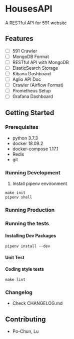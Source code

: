 # HousesAPI
A RESTful API for 591 website


## Features

- [ ] 591 Crawler
- [ ] MongoDB Format
- [ ] RESTful API with MongoDB
- [ ] ElasticSearch Storage
- [ ] Kibana Dashboard
- [ ] Aglio API Doc
- [ ] Crawler (Airflow Format)
- [ ] Prometheus Setup
- [ ] Grafana Dashboard

## Getting Started

### Prerequisites

* python 3.7.3
* docker 18.09.2
* docker-compose 1.17.1
* Redis
* git

### Running Development

1. Install pipenv environment
```lan=shell
make init
pipenv shell
```

### Running Production

### Running the tests

#### Installing Dev Packages

```lan=shell
pipenv install --dev
```

#### Unit Test

#### Coding style tests

```lan=shell
make lint
```

### Changelog

* Check CHANGELOG.md

## Contributing

* Po-Chun, Lu